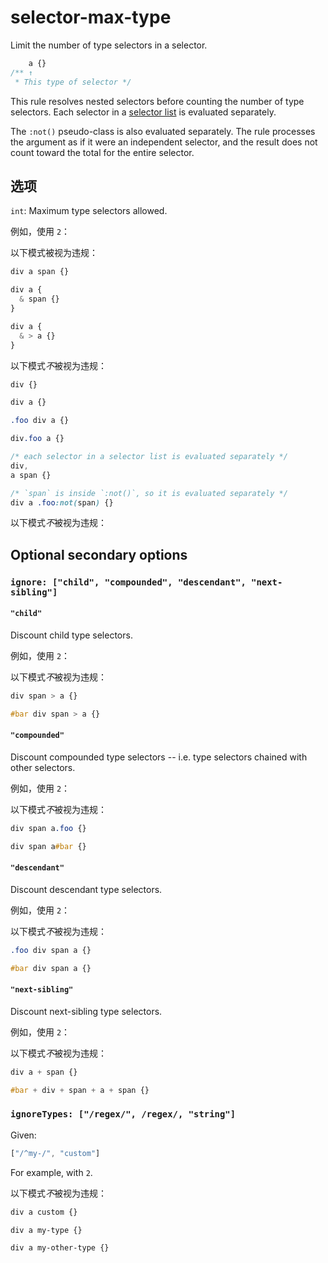 # selector-max-type

Limit the number of type selectors in a selector.

```css
    a {}
/** ↑
 * This type of selector */
```

This rule resolves nested selectors before counting the number of type selectors. Each selector in a [selector list](https://www.w3.org/TR/selectors4/#selector-list) is evaluated separately.

The `:not()` pseudo-class is also evaluated separately. The rule processes the argument as if it were an independent selector, and the result does not count toward the total for the entire selector.

## 选项

`int`: Maximum type selectors allowed.

例如，使用 `2`：

以下模式被视为违规：

```css
div a span {}
```

```css
div a {
  & span {}
}
```

```css
div a {
  & > a {}
}
```

以下模式*不*被视为违规：

```css
div {}
```

```css
div a {}
```

```css
.foo div a {}
```

```css
div.foo a {}
```

```css
/* each selector in a selector list is evaluated separately */
div,
a span {}
```

```css
/* `span` is inside `:not()`, so it is evaluated separately */
div a .foo:not(span) {}
```

以下模式*不*被视为违规：

## Optional secondary options

### `ignore: ["child", "compounded", "descendant", "next-sibling"]`

#### `"child"`

Discount child type selectors.

例如，使用 `2`：

以下模式*不*被视为违规：

```css
div span > a {}
```

```css
#bar div span > a {}
```

#### `"compounded"`

Discount compounded type selectors -- i.e. type selectors chained with other selectors.

例如，使用 `2`：

以下模式*不*被视为违规：

```css
div span a.foo {}
```

```css
div span a#bar {}
```

#### `"descendant"`

Discount descendant type selectors.

例如，使用 `2`：

以下模式*不*被视为违规：

```css
.foo div span a {}
```

```css
#bar div span a {}
```

#### `"next-sibling"`

Discount next-sibling type selectors.

例如，使用 `2`：

以下模式*不*被视为违规：

```css
div a + span {}
```

```css
#bar + div + span + a + span {}
```

### `ignoreTypes: ["/regex/", /regex/, "string"]`

Given:

```js
["/^my-/", "custom"]
```

For example, with `2`.

以下模式*不*被视为违规：

```css
div a custom {}
```

```css
div a my-type {}
```

```css
div a my-other-type {}
```

